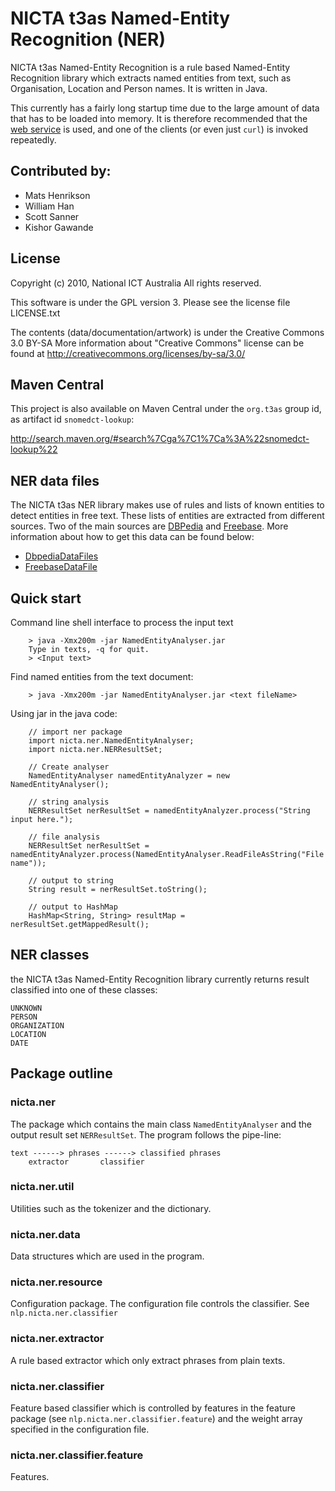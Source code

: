 # NICTA t3as Named-Entity Recognition (NER)

NICTA t3as Named-Entity Recognition is a rule based Named-Entity Recognition library which extracts named entities from text, such as Organisation, Location and Person names. It is written in Java.

This currently has a fairly long startup time due to the large amount of data that has to be loaded into memory. It is therefore recommended that the [web service](../nicta-ner-web/) is used, and one of the clients (or even just `curl`) is invoked repeatedly.

## Contributed by:

- Mats Henrikson
- William Han
- Scott Sanner
- Kishor Gawande


## License

Copyright (c) 2010, National ICT Australia
All rights reserved.

This software is under the GPL version 3.
Please see the license file LICENSE.txt

The contents (data/documentation/artwork) is under the Creative Commons 3.0 BY-SA 
More information about "Creative Commons" license can be found at
http://creativecommons.org/licenses/by-sa/3.0/


## Maven Central

This project is also available on Maven Central under the `org.t3as` group id, as artifact id `snomedct-lookup`:

<http://search.maven.org/#search%7Cga%7C1%7Ca%3A%22snomedct-lookup%22>


## NER data files

The NICTA t3as NER library makes use of rules and lists of known entities to detect entities in free text. These lists of entities are extracted from different sources. Two of the main sources are [DBPedia](http://dbpedia.org/) and [Freebase](http://www.freebase.com/). More information about how to get this data can be found below:

* [DbpediaDataFiles](datafiles/DbpediaDataFiles.md)
* [FreebaseDataFile](datafiles/FreebaseDataFiles.md)


## Quick start

Command line shell interface to process the input text

        > java -Xmx200m -jar NamedEntityAnalyser.jar
        Type in texts, -q for quit.
        > <Input text>   
  
Find named entities from the text document:

        > java -Xmx200m -jar NamedEntityAnalyser.jar <text fileName>  

Using jar in the java code:
  
        // import ner package
        import nicta.ner.NamedEntityAnalyser;
        import nicta.ner.NERResultSet;

        // Create analyser
        NamedEntityAnalyser namedEntityAnalyzer = new NamedEntityAnalyser();

        // string analysis
        NERResultSet nerResultSet = namedEntityAnalyzer.process("String input here.");
 
        // file analysis
        NERResultSet nerResultSet = namedEntityAnalyzer.process(NamedEntityAnalyser.ReadFileAsString("File name"));
  
        // output to string
        String result = nerResultSet.toString();

        // output to HashMap
        HashMap<String, String> resultMap = nerResultSet.getMappedResult();


## NER classes

the NICTA t3as Named-Entity Recognition library currently returns result classified into one of these classes:

    UNKNOWN
    PERSON
    ORGANIZATION
    LOCATION
    DATE


## Package outline

### nicta.ner                        
The package which contains the main class `NamedEntityAnalyser` and the output result set `NERResultSet`. The program follows the pipe-line:
    
    text ------> phrases ------> classified phrases
        extractor       classifier
                                   
### nicta.ner.util                   
Utilities such as the tokenizer and the dictionary.
                                   
### nicta.ner.data                   
Data structures which are used in the program.
                                   
### nicta.ner.resource               
Configuration package. The configuration file controls the classifier. See `nlp.nicta.ner.classifier`
                                   
### nicta.ner.extractor              
A rule based extractor which only extract phrases from plain texts.
                                   
### nicta.ner.classifier             
Feature based classifier which is controlled by features in the feature package (see `nlp.nicta.ner.classifier.feature`) and the weight array specified in the configuration file.
                                   
### nicta.ner.classifier.feature     
Features.

